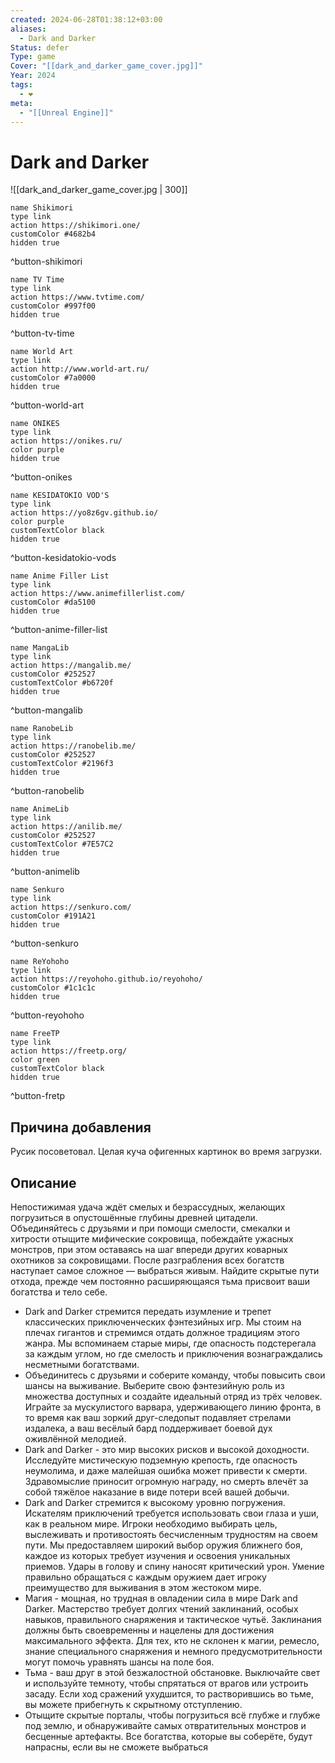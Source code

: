 ```yaml
---
created: 2024-06-28T01:38:12+03:00
aliases:
  - Dark and Darker
Status: defer
Type: game
Cover: "[[dark_and_darker_game_cover.jpg]]"
Year: 2024
tags:
  - ❤
meta:
  - "[[Unreal Engine]]"
---
```


# Dark and Darker

![[dark_and_darker_game_cover.jpg | 300]]


```button
name Shikimori
type link
action https://shikimori.one/
customColor #4682b4
hidden true
```
^button-shikimori

```button
name TV Time
type link
action https://www.tvtime.com/
customColor #997f00
hidden true
```
^button-tv-time

```button
name World Art
type link
action http://www.world-art.ru/
customColor #7a0000
hidden true
```
^button-world-art

```button
name ONIKES
type link
action https://onikes.ru/
color purple
hidden true
```
^button-onikes

```button
name KESIDATOKIO VOD'S
type link
action https://yo8z6gv.github.io/
color purple
customTextColor black
hidden true
```
^button-kesidatokio-vods

```button
name Anime Filler List
type link
action https://www.animefillerlist.com/
customColor #da5100
hidden true
```
^button-anime-filler-list

```button
name MangaLib
type link
action https://mangalib.me/
customColor #252527
customTextColor #b6720f
hidden true
```
^button-mangalib

```button
name RanobeLib
type link
action https://ranobelib.me/
customColor #252527
customTextColor #2196f3
hidden true
```
^button-ranobelib

```button
name AnimeLib
type link
action https://anilib.me/
customColor #252527
customTextColor #7E57C2
hidden true
```
^button-animelib

```button
name Senkuro
type link
action https://senkuro.com/
customColor #191A21
hidden true
```
^button-senkuro

```button
name ReYohoho
type link
action https://reyohoho.github.io/reyohoho/
customColor #1c1c1c
hidden true
```
^button-reyohoho

```button
name FreeTP
type link
action https://freetp.org/
color green
customTextColor black
hidden true
```
^button-fretp

## Причина добавления

Русик посоветовал. Целая куча офигенных картинок во время загрузки.


## Описание

Непостижимая удача ждёт смелых и безрассудных, желающих погрузиться в опустошённые глубины древней цитадели. Объединяйтесь с друзьями и при помощи смелости, смекалки и хитрости отыщите мифические сокровища, побеждайте ужасных монстров, при этом оставаясь на шаг впереди других коварных охотников за сокровищами. После разграбления всех богатств наступает самое сложное — выбраться живым. Найдите скрытые пути отхода, прежде чем постоянно расширяющаяся тьма присвоит ваши богатства и тело себе.

 - Dark and Darker стремится передать изумление и трепет классических приключенческих фэнтезийных игр. Мы стоим на плечах гигантов и стремимся отдать должное традициям этого жанра. Мы вспоминаем старые миры, где опасность подстерегала за каждым углом, но где смелость и приключения вознаграждались несметными богатствами.
 - Объединитесь с друзьями и соберите команду, чтобы повысить свои шансы на выживание. Выберите свою фэнтезийную роль из множества доступных и создайте идеальный отряд из трёх человек. Играйте за мускулистого варвара, удерживающего линию фронта, в то время как ваш зоркий друг-cледопыт подавляет стрелами издалека, а ваш весёлый бард поддерживает боевой дух оживлённой мелодией.
 - Dark and Darker - это мир высоких рисков и высокой доходности. Исследуйте мистическую подземную крепость, где опасность неумолима, и даже малейшая ошибка может привести к смерти. Здравомыслие приносит огромную награду, но смерть влечёт за собой тяжёлое наказание в виде потери всей вашей добычи.
 - Dark and Darker стремится к высокому уровню погружения. Искателям приключений требуется использовать свои глаза и уши, как в реальном мире. Игроки необходимо выбирать цель, выслеживать и противостоять бесчисленным трудностям на своем пути. Мы предоставляем широкий выбор оружия ближнего боя, каждое из которых требует изучения и освоения уникальных приемов. Удары в голову и спину наносят критический урон. Умение правильно обращаться с каждым оружием дает игроку преимущество для выживания в этом жестоком мире.
 - Магия - мощная, но трудная в овладении сила в мире Dark and Darker. Мастерство требует долгих чтений заклинаний, особых навыков, правильного снаряжения и тактическое чутьё. Заклинания должны быть своевременны и нацелены для достижения максимального эффекта. Для тех, кто не склонен к магии, ремесло, знание специального снаряжения и немного предусмотрительности могут помочь уравнять шансы на поле боя.
 - Тьма - ваш друг в этой безжалостной обстановке. Выключайте свет и используйте темноту, чтобы спрятаться от врагов или устроить засаду. Если ход сражений ухудшится, то растворившись во тьме, вы можете прибегнуть к скрытному отступлению.
 - Отыщите скрытые порталы, чтобы погрузиться всё глубже и глубже под землю, и обнаруживайте самых отвратительных монстров и бесценные артефакты. Все богатства, которые вы соберёте, будут напрасны, если вы не сможете выбраться
